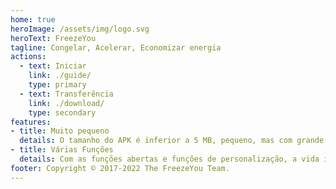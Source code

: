 ```yaml
---
home: true
heroImage: /assets/img/logo.svg
heroText: FreezeYou
tagline: Congelar, Acelerar, Economizar energia
actions:
  - text: Iniciar
    link: ./guide/
    type: primary
  - text: Transferência
    link: ./download/
    type: secondary
features:
- title: Muito pequeno
  details: O tamanho do APK é inferior a 5 MB, pequeno, mas com grande energia
- title: Várias Funções
  details: Com as funções abertas e funções de personalização, a vida inteligente pode ser mais conveniente
footer: Copyright © 2017-2022 The FreezeYou Team.
---
```


